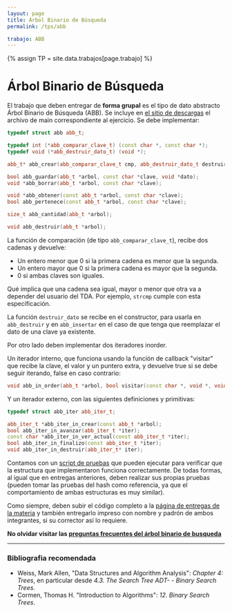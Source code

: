 ```yaml
---
layout: page
title: Árbol Binario de Búsqueda
permalink: /tps/abb

trabajo: ABB
---
```

{% assign TP = site.data.trabajos[page.trabajo] %}

Árbol Binario de Búsqueda
=============

El trabajo que deben entregar de **forma grupal** es el tipo de dato abstracto Árbol Binario de Búsqueda (ABB). Se incluye en [el sitio de descargas]({{site.skel}}) el archivo de main correspondiente al ejercicio. Se debe implementar:

``` cpp
typedef struct abb abb_t;

typedef int (*abb_comparar_clave_t) (const char *, const char *);
typedef void (*abb_destruir_dato_t) (void *);

abb_t* abb_crear(abb_comparar_clave_t cmp, abb_destruir_dato_t destruir_dato);

bool abb_guardar(abb_t *arbol, const char *clave, void *dato);
void *abb_borrar(abb_t *arbol, const char *clave);

void *abb_obtener(const abb_t *arbol, const char *clave);
bool abb_pertenece(const abb_t *arbol, const char *clave);

size_t abb_cantidad(abb_t *arbol);

void abb_destruir(abb_t *arbol);
```
La función de comparación (de tipo `abb_comparar_clave_t`), recibe dos cadenas y devuelve:
* Un entero menor que 0 si la primera cadena es menor que la segunda. 
* Un entero mayor que 0 si la primera cadena es mayor que la segunda. 
* 0 si ambas claves son iguales. 

Qué implica que una cadena sea igual, mayor o menor que otra va a depender del usuario del TDA. 
Por ejemplo, `strcmp` cumple con esta especificación.

La función `destruir_dato` se recibe en el constructor, para usarla en `abb_destruir` y en `abb_insertar` en el caso de que tenga que reemplazar el dato de una clave ya existente.

Por otro lado deben implementar dos iteradores inorder.

Un iterador interno, que funciona usando la función de callback "visitar" que recibe la clave, el valor y un puntero extra, y devuelve true si se debe seguir iterando, false en caso contrario:

```cpp
void abb_in_order(abb_t *arbol, bool visitar(const char *, void *, void *), void *extra);
```

Y un iterador externo, con las siguientes definiciones y primitivas: 

```cpp
typedef struct abb_iter abb_iter_t;

abb_iter_t *abb_iter_in_crear(const abb_t *arbol);
bool abb_iter_in_avanzar(abb_iter_t *iter);
const char *abb_iter_in_ver_actual(const abb_iter_t *iter);
bool abb_iter_in_finalizo(const abb_iter_t *iter);
void abb_iter_in_destruir(abb_iter_t* iter);
```
Contamos con un [script de pruebas](https://github.com/algoritmos-rw/algo2_abb_test/releases) que pueden ejecutar para verificar que la estructura que implementaron funciona correctamente. De todas formas, al igual que en entregas anteriores, deben realizar sus propias pruebas (pueden tomar las pruebas del hash como referencia, ya que el comportamiento de ambas estructuras es muy similar).

Como siempre, deben subir el código completo a la [página de entregas de la materia]({{site.entregas}}) y también entregarlo impreso con nombre y padrón de ambos integrantes, si su corrector así lo requiere.

**No olvidar visitar las [preguntas frecuentes del árbol binario de busqueda](/algo2/faq/abb)**

---
### Bibliografia recomendada
* Weiss, Mark Allen, "Data Structures and Algorithm Analysis": *Chapter 4: Trees*, en particular desde *4.3. The Search Tree ADT- - Binary Search Trees*.
* Cormen, Thomas H. "Introduction to Algorithms": *12. Binary Search Trees*.

